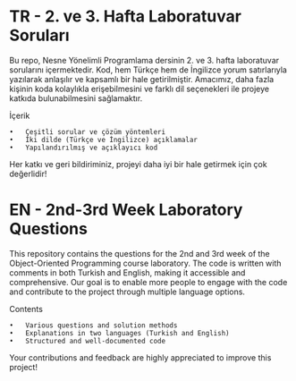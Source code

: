 # TR - 2. ve 3. Hafta Laboratuvar Soruları

Bu repo, Nesne Yönelimli Programlama dersinin 2. ve 3. hafta laboratuvar sorularını içermektedir. Kod, hem Türkçe hem de İngilizce yorum satırlarıyla yazılarak anlaşılır ve kapsamlı bir hale getirilmiştir. Amacımız, daha fazla kişinin koda kolaylıkla erişebilmesini ve farklı dil seçenekleri ile projeye katkıda bulunabilmesini sağlamaktır.

İçerik

	•	Çeşitli sorular ve çözüm yöntemleri
	•	İki dilde (Türkçe ve İngilizce) açıklamalar
	•	Yapılandırılmış ve açıklayıcı kod

Her katkı ve geri bildiriminiz, projeyi daha iyi bir hale getirmek için çok değerlidir!

# EN - 2nd-3rd Week Laboratory Questions

This repository contains the questions for the 2nd and 3rd week of the Object-Oriented Programming course laboratory. The code is written with comments in both Turkish and English, making it accessible and comprehensive. Our goal is to enable more people to engage with the code and contribute to the project through multiple language options.

Contents

	•	Various questions and solution methods
	•	Explanations in two languages (Turkish and English)
	•	Structured and well-documented code

Your contributions and feedback are highly appreciated to improve this project!
